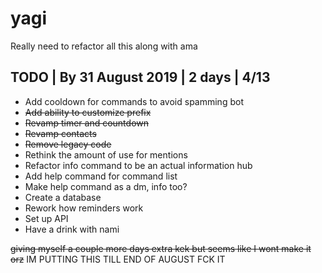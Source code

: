 # yagi

Really need to refactor all this along with ama

 TODO | By 31 August 2019 | 2 days | 4/13
 -----------------------------------------
 * Add cooldown for commands to avoid spamming bot
 * ~~Add ability to customize prefix~~
 * ~~Revamp timer and countdown~~
 * ~~Revamp contacts~~
 * ~~Remove legacy code~~
 * Rethink the amount of use for mentions
 * Refactor info command to be an actual information hub
 * Add help command for command list
 * Make help command as a dm, info too?
 * Create a database
 * Rework how reminders work
 * Set up API
 * Have a drink with nami


~~giving myself a couple more days extra kek but seems like I wont make it orz~~ IM PUTTING THIS TILL END OF AUGUST FCK IT
